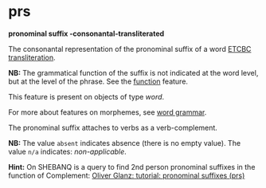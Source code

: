 # prs

**pronominal suffix -consonantal-transliterated**


The consonantal representation of the pronominal suffix of a word
[ETCBC transliteration](https://shebanq.ancient-data.org/shebanq/static/docs/ETCBC4-transcription.pdf).

**NB:**
The grammatical function of the suffix is not indicated at the word level, but at the level of
the phrase. See the [function](function) feature.

This feature is present on objects of type *word*.

For more about features on morphemes, see [word grammar](wordgrammar).

The pronominal suffix attaches to verbs as a verb-complement.

**NB:**
The value `absent` indicates absence (there is no empty value).
The value `n/a` indicates: *non-applicable*.

**Hint:**
On SHEBANQ is a query to find 2nd person pronominal suffixes in the function of Complement:
[Oliver Glanz: tutorial: pronominal suffixes (prs)](https://shebanq.ancient-data.org/hebrew/query?version=4&id=84)

